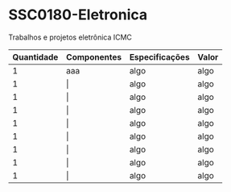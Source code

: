 # SSC0180-Eletronica
Trabalhos e projetos eletrônica ICMC

| Quantidade     | Componentes | Especificações | Valor |
| ---      | ---       | ---      | ---     |
| 1 | aaa       | algo     | algo    |
| 1     | \|        | algo     | algo    |
| 1     | \|        | algo     | algo    |
| 1     | \|        | algo     | algo    |
| 1     | \|        | algo     | algo    |
| 1     | \|        | algo     | algo    |
| 1     | \|        | algo     | algo    |
| 1     | \|        | algo     | algo    |
| 1     | \|        | algo     | algo    |

